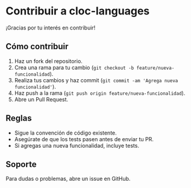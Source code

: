 # Contribuir a cloc-languages

¡Gracias por tu interés en contribuir!

## Cómo contribuir

1. Haz un fork del repositorio.
2. Crea una rama para tu cambio (`git checkout -b feature/nueva-funcionalidad`).
3. Realiza tus cambios y haz commit (`git commit -am 'Agrega nueva funcionalidad'`).
4. Haz push a la rama (`git push origin feature/nueva-funcionalidad`).
5. Abre un Pull Request.

## Reglas

- Sigue la convención de código existente.
- Asegúrate de que los tests pasen antes de enviar tu PR.
- Si agregas una nueva funcionalidad, incluye tests.

## Soporte

Para dudas o problemas, abre un issue en GitHub.
